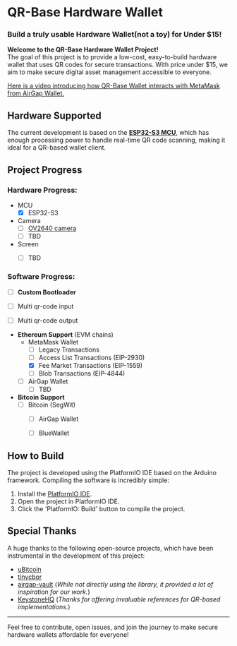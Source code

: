
# QR-Base Hardware Wallet

### Build a truly usable Hardware Wallet(not a toy) for Under $15!

**Welcome to the QR-Base Hardware Wallet Project!**  
The goal of this project is to provide a low-cost, easy-to-build hardware wallet that uses QR codes for secure transactions. With price under $15, we aim to make secure digital asset management accessible to everyone.

[Here is a video introducing how QR-Base Wallet interacts with MetaMask from AirGap Wallet.](https://youtu.be/ATfjCmIVrGg)


## Hardware Supported

The current development is based on the [**ESP32-S3 MCU**](https://www.espressif.com/en/products/socs/esp32-s3), which has enough processing power to handle real-time QR code scanning, making it ideal for a QR-based wallet client.



## Project Progress

### Hardware Progress:


- MCU
  - [x] ESP32-S3
  
- Camera
  - [ ] [OV2640 camera](https://www.arducam.com/ov2640/)
  - [ ] TBD
  
- Screen
  - [ ] TBD
  
    

### Software Progress:
- [ ] **Custom Bootloader**

- [ ] Multi qr-code input

- [ ] Multi qr-code output

- **Ethereum Support** (EVM chains)
  - MetaMask Wallet
    - [ ] Legacy Transactions
    - [ ] Access List Transactions (EIP-2930)
    - [x] Fee Market Transactions (EIP-1559)
    - [ ] Blob Transactions (EIP-4844)
  - [ ] AirGap Wallet
    - [ ] TBD

- **Bitcoin Support**
  - [ ] Bitcoin (SegWit)
    - [ ] AirGap Wallet
    - [ ] BlueWallet
    
    


## How to Build
The project is developed using the PlatformIO IDE based on the Arduino framework. Compiling the software is incredibly simple:

1. Install the [PlatformIO IDE](https://platformio.org/platformio-ide).
2. Open the project in PlatformIO IDE.
3. Click the 'PlatformIO: Build' button to compile the project.



## Special Thanks

A huge thanks to the following open-source projects, which have been instrumental in the development of this project:

- [uBitcoin](https://github.com/micro-bitcoin/uBitcoin.git)
- [tinycbor](https://github.com/intel/tinycbor)
- [airgap-vault](https://github.com/airgap-it/airgap-vault)
  (*While not directly using the library, it provided a lot of inspiration for our work.*)
- [KeystoneHQ](https://github.com/KeystoneHQ)
  (*Thanks for offering invaluable references for QR-based implementations.*)

---

Feel free to contribute, open issues, and join the journey to make secure hardware wallets affordable for everyone!
